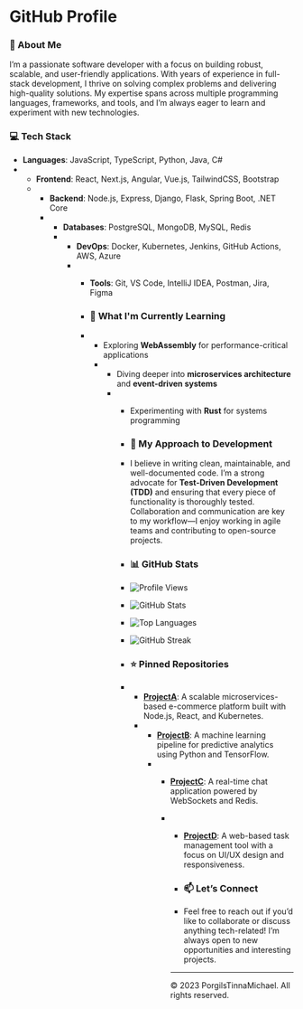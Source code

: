 # GitHub Profile

### 🚀 About Me

I’m a passionate software developer with a focus on building robust, scalable, and user-friendly applications. With years of experience in full-stack development, I thrive on solving complex problems and delivering high-quality solutions. My expertise spans across multiple programming languages, frameworks, and tools, and I’m always eager to learn and experiment with new technologies.

### 💻 Tech Stack

- **Languages**: JavaScript, TypeScript, Python, Java, C#
- - **Frontend**: React, Next.js, Angular, Vue.js, TailwindCSS, Bootstrap
  - - **Backend**: Node.js, Express, Django, Flask, Spring Boot, .NET Core
    - - **Databases**: PostgreSQL, MongoDB, MySQL, Redis
      - - **DevOps**: Docker, Kubernetes, Jenkins, GitHub Actions, AWS, Azure
        - - **Tools**: Git, VS Code, IntelliJ IDEA, Postman, Jira, Figma
         
          - ### 🌱 What I'm Currently Learning
         
          - - Exploring **WebAssembly** for performance-critical applications
            - - Diving deeper into **microservices architecture** and **event-driven systems**
              - - Experimenting with **Rust** for systems programming
               
                - ### 🔭 My Approach to Development
               
                - I believe in writing clean, maintainable, and well-documented code. I’m a strong advocate for **Test-Driven Development (TDD)** and ensuring that every piece of functionality is thoroughly tested. Collaboration and communication are key to my workflow—I enjoy working in agile teams and contributing to open-source projects.
               
                - ### 📊 GitHub Stats
               
                - ![Profile Views](https://komarev.com/ghpvc/?username=PorgilsTinnaMichael&color=blueviolet&style=flat)
                - ![GitHub Stats](https://github-readme-stats.vercel.app/api?username=PorgilsTinnaMichael&show_icons=true&theme=radical)
                - ![Top Languages](https://github-readme-stats.vercel.app/api/top-langs/?username=PorgilsTinnaMichael&layout=compact&theme=radical)
                - ![GitHub Streak](https://github-readme-streak-stats.herokuapp.com/?user=PorgilsTinnaMichael&theme=radical)
               
                - ### ⭐️ Pinned Repositories
               
                - - **[ProjectA](https://github.com/PorgilsTinnaMichael/ProjectA)**: A scalable microservices-based e-commerce platform built with Node.js, React, and Kubernetes.
                  - - **[ProjectB](https://github.com/PorgilsTinnaMichael/ProjectB)**: A machine learning pipeline for predictive analytics using Python and TensorFlow.
                    - - **[ProjectC](https://github.com/PorgilsTinnaMichael/ProjectC)**: A real-time chat application powered by WebSockets and Redis.
                      - - **[ProjectD](https://github.com/PorgilsTinnaMichael/ProjectD)**: A web-based task management tool with a focus on UI/UX design and responsiveness.
                       
                        - ### 📫 Let’s Connect
                       
                        - Feel free to reach out if you’d like to collaborate or discuss anything tech-related! I’m always open to new opportunities and interesting projects.
                       
                        - ---

                        &copy; 2023 PorgilsTinnaMichael. All rights reserved.
